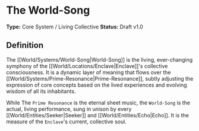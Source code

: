 # The World-Song

**Type:** Core System / Living Collective
**Status:** Draft v1.0

## Definition

The [[World/Systems/World-Song|World-Song]] is the living, ever-changing symphony of the [[World/Locations/Enclave|Enclave]]'s collective consciousness. It is a dynamic layer of meaning that flows over the [[World/Systems/Prime-Resonance|Prime-Resonance]], subtly adjusting the expression of core concepts based on the lived experiences and evolving wisdom of all its inhabitants.

While The `Prime Resonance` is the eternal sheet music, the `World-Song` is the actual, living performance, sung in unison by every [[World/Entities/Seeker|Seeker]] and [[World/Entities/Echo|Echo]]. It is the measure of the `Enclave`'s current, collective soul.

